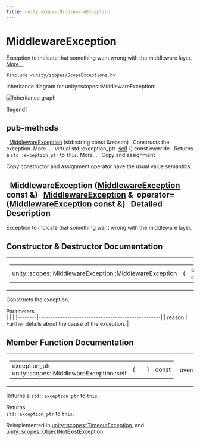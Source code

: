 ```yaml
---
Title: unity.scopes.MiddlewareException
---
```

        
MiddlewareException
===================

Exception to indicate that something went wrong with the middleware layer. [More...](#details)

`#include <unity/scopes/ScopeExceptions.h>`

Inheritance diagram for unity::scopes::MiddlewareException:

![Inheritance graph](https://developer.ubuntu.com/static/devportal_uploaded/b6f252ad-2bfc-4038-b90f-ebf32febd362-api/scopes/cpp/sdk-15.04.5/unity.scopes.MiddlewareException/classunity_1_1scopes_1_1_middleware_exception__inherit__graph.png)

<span class="legend">\[legend\]</span>

pub-methods
------------------------------------------------------

 
<a href="#af6250d2e529d103d30d3ebf06689c146">MiddlewareException</a> (std::string const &reason)
 
Constructs the exception. More...
 
virtual std::exception\_ptr 
<a href="#a5317c0215a98eb896d1d706450d2919e">self</a> () const override
 
Returns a `std::exception_ptr` to `this`. More...
 
Copy and assignment

Copy constructor and assignment operator have the usual value semantics.

 
**MiddlewareException** (<a href="index.html">MiddlewareException</a> const &)
 
<a href="index.html">MiddlewareException</a> & 
**operator=** (<a href="index.html">MiddlewareException</a> const &)
 
<span id="details"></span>
Detailed Description
--------------------

Exception to indicate that something went wrong with the middleware layer.

Constructor & Destructor Documentation
--------------------------------------

<span id="af6250d2e529d103d30d3ebf06689c146" class="anchor"></span>
<table>
<colgroup>
<col width="50%" />
<col width="50%" />
</colgroup>
<tbody>
<tr class="odd">
<td><table>
<tbody>
<tr class="odd">
<td>unity::scopes::MiddlewareException::MiddlewareException</td>
<td>(</td>
<td>std::string const &amp; </td>
<td><em>reason</em></td>
<td>)</td>
<td></td>
</tr>
</tbody>
</table></td>
<td><span class="mlabels"><span class="mlabel">explicit</span></span></td>
</tr>
</tbody>
</table>

Constructs the exception.

Parameters  
|        |                                                   |
|--------|---------------------------------------------------|
| reason | Further details about the cause of the exception. |

Member Function Documentation
-----------------------------

<span id="a5317c0215a98eb896d1d706450d2919e" class="anchor"></span>
<table>
<colgroup>
<col width="50%" />
<col width="50%" />
</colgroup>
<tbody>
<tr class="odd">
<td><table>
<tbody>
<tr class="odd">
<td>exception_ptr unity::scopes::MiddlewareException::self</td>
<td>(</td>
<td></td>
<td>)</td>
<td>const</td>
</tr>
</tbody>
</table></td>
<td><span class="mlabels"><span class="mlabel">override</span><span class="mlabel">virtual</span></span></td>
</tr>
</tbody>
</table>

Returns a `std::exception_ptr` to `this`.

Returns  
`std::exception_ptr` to `this`.

Reimplemented in <a href="unity.scopes.TimeoutException.md#a5b6ef04ea037bacfe594028306482720">unity::scopes::TimeoutException</a>, and <a href="unity.scopes.ObjectNotExistException.md#af87f8d39791b7efb52cbba9dd0e4da25">unity::scopes::ObjectNotExistException</a>.


